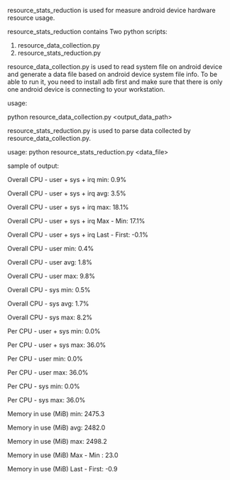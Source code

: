 resource_stats_reduction is used for measure android device hardware resource usage.

resource_stats_reduction contains Two python scripts:
1. resource_data_collection.py
2. resource_stats_reduction.py

resource_data_collection.py is used to read system file on android device and generate a data file based on android device system file info.
To be able to run it, you need to install adb first and make sure that there is only one android device is connecting to your workstation.

usage:

python resource_data_collection.py <output_data_path>

resource_stats_reduction.py is used to parse data collected by resource_data_collection.py.

usage: python resource_stats_reduction.py <data_file>

sample of output:

Overall CPU - user + sys + irq min: 0.9%

Overall CPU - user + sys + irq avg: 3.5%

Overall CPU - user + sys + irq max: 18.1%

Overall CPU - user + sys + irq Max - Min: 17.1%

Overall CPU - user + sys + irq Last - First: -0.1%

Overall CPU - user min: 0.4%

Overall CPU - user avg: 1.8%

Overall CPU - user max: 9.8%

Overall CPU - sys min: 0.5%

Overall CPU - sys avg: 1.7%

Overall CPU - sys max: 8.2%

Per CPU - user + sys min: 0.0%

Per CPU - user + sys max: 36.0%

Per CPU - user min: 0.0%

Per CPU - user max: 36.0%

Per CPU - sys min: 0.0%

Per CPU - sys max: 36.0%

Memory in use (MiB) min: 2475.3

Memory in use (MiB) avg: 2482.0

Memory in use (MiB) max: 2498.2

Memory in use (MiB) Max - Min : 23.0

Memory in use (MiB) Last - First: -0.9

